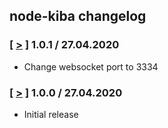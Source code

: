 ## node-kiba changelog

### [ [>](https://github.com/AtomicLoans/node-kiba/tree/v1.0.1) ] 1.0.1 / 27.04.2020
* Change websocket port to 3334

### [ [>](https://github.com/AtomicLoans/node-kiba/tree/v1.0.0) ] 1.0.0 / 27.04.2020
* Initial release
